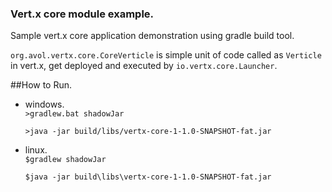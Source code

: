 ### Vert.x core module example.

Sample vert.x core application demonstration using gradle build tool.

```org.avol.vertx.core.CoreVerticle``` is simple unit of code called as ```Verticle``` in vert.x, get deployed and executed by ```io.vertx.core.Launcher```.

##How to Run.  
 * windows.  
   ```>gradlew.bat shadowJar```  
   
   ```>java -jar build/libs/vertx-core-1-1.0-SNAPSHOT-fat.jar```  

 * linux.  
   ```$gradlew shadowJar```  
   
   ```$java -jar build\libs\vertx-core-1-1.0-SNAPSHOT-fat.jar```  

